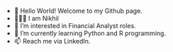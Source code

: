 - 👋 Hello World! Welcome to my Github page.
- 🙋🏻‍♂️ I am Nikhil
- 👀 I’m interested in Financial Analyst roles.
- 🌱 I’m currently learning Python and R programming.
- 📫 Reach me via LinkedIn. 

<!---
nikhillohar/nikhillohar is a ✨ special ✨ repository because its `README.md` (this file) appears on your GitHub profile.
You can click the Preview link to take a look at your changes.
--->
